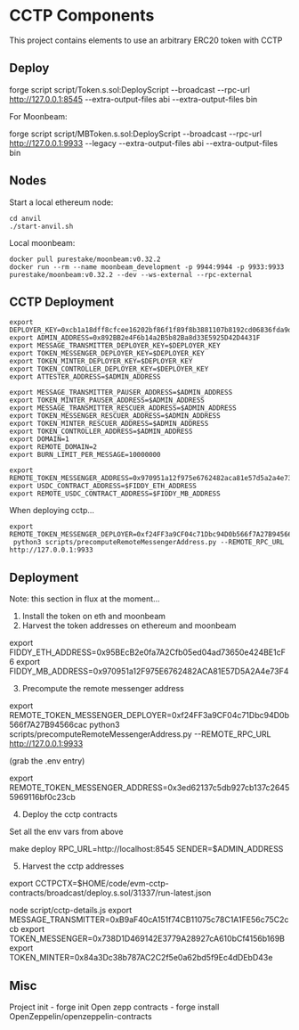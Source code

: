 # CCTP Components

This project contains elements to use an arbitrary ERC20 token with CCTP

## Deploy

forge script script/Token.s.sol:DeployScript --broadcast --rpc-url http://127.0.0.1:8545 --extra-output-files abi --extra-output-files bin

For Moonbeam:

forge script script/MBToken.s.sol:DeployScript --broadcast --rpc-url http://127.0.0.1:9933 --legacy --extra-output-files abi --extra-output-files bin

## Nodes

Start a local ethereum node:

```
cd anvil
./start-anvil.sh
```

Local moonbeam:

```
docker pull purestake/moonbeam:v0.32.2
docker run --rm --name moonbeam_development -p 9944:9944 -p 9933:9933 purestake/moonbeam:v0.32.2 --dev --ws-external --rpc-external 
```

## CCTP Deployment



```
export DEPLOYER_KEY=0xcb1a18dff8cfcee16202bf86f1f89f8b3881107b8192cd06836fda9dbc0fde1b
export ADMIN_ADDRESS=0x892BB2e4F6b14a2B5b82Ba8d33E5925D42D4431F
export MESSAGE_TRANSMITTER_DEPLOYER_KEY=$DEPLOYER_KEY
export TOKEN_MESSENGER_DEPLOYER_KEY=$DEPLOYER_KEY
export TOKEN_MINTER_DEPLOYER_KEY=$DEPLOYER_KEY
export TOKEN_CONTROLLER_DEPLOYER_KEY=$DEPLOYER_KEY
export ATTESTER_ADDRESS=$ADMIN_ADDRESS

export MESSAGE_TRANSMITTER_PAUSER_ADDRESS=$ADMIN_ADDRESS
export TOKEN_MINTER_PAUSER_ADDRESS=$ADMIN_ADDRESS
export MESSAGE_TRANSMITTER_RESCUER_ADDRESS=$ADMIN_ADDRESS
export TOKEN_MESSENGER_RESCUER_ADDRESS=$ADMIN_ADDRESS
export TOKEN_MINTER_RESCUER_ADDRESS=$ADMIN_ADDRESS
export TOKEN_CONTROLLER_ADDRESS=$ADMIN_ADDRESS
export DOMAIN=1
export REMOTE_DOMAIN=2
export BURN_LIMIT_PER_MESSAGE=10000000

export REMOTE_TOKEN_MESSENGER_ADDRESS=0x970951a12f975e6762482aca81e57d5a2a4e73f4
export USDC_CONTRACT_ADDRESS=$FIDDY_ETH_ADDRESS
export REMOTE_USDC_CONTRACT_ADDRESS=$FIDDY_MB_ADDRESS
```

When deploying cctp...

```
export REMOTE_TOKEN_MESSENGER_DEPLOYER=0xf24FF3a9CF04c71Dbc94D0b566f7A27B94566cac
 python3 scripts/precomputeRemoteMessengerAddress.py --REMOTE_RPC_URL http://127.0.0.1:9933
```

## Deployment 

Note: this section in flux at the moment...

1. Install the token on eth and moonbeam
2. Harvest the token addresses on ethereum and moonbeam

export FIDDY_ETH_ADDRESS=0x95BEcB2e0fa7A2Cfb05ed04ad73650e424BE1cF6
export FIDDY_MB_ADDRESS=0x970951a12F975E6762482ACA81E57D5A2A4e73F4

3. Precompute the remote messenger address

export REMOTE_TOKEN_MESSENGER_DEPLOYER=0xf24FF3a9CF04c71Dbc94D0b566f7A27B94566cac
python3 scripts/precomputeRemoteMessengerAddress.py --REMOTE_RPC_URL http://127.0.0.1:9933

(grab the .env entry)

export REMOTE_TOKEN_MESSENGER_ADDRESS=0x3ed62137c5db927cb137c26455969116bf0c23cb

4. Deploy the cctp contracts

Set all the env vars from above

make deploy RPC_URL=http://localhost:8545 SENDER=$ADMIN_ADDRESS


5. Harvest the cctp addresses


export CCTPCTX=$HOME/code/evm-cctp-contracts/broadcast/deploy.s.sol/31337/run-latest.json

node script/cctp-details.js
export MESSAGE_TRANSMITTER=0xB9aF40cA151f74CB11075c78C1A1FE56c75C2ccb
export TOKEN_MESSENGER=0x738D1D469142E3779A28927cA610bCf4156b169B
export TOKEN_MINTER=0x84a3Dc38b787AC2C2f5e0a62bd5f9Ec4dDEbD43e

## Misc

Project init - forge init
Open zepp contracts - forge install OpenZeppelin/openzeppelin-contracts



